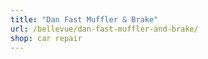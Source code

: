 ```yaml
---
title: "Dan Fast Muffler & Brake"
url: /bellevue/dan-fast-muffler-and-brake/
shop: car repair
---
```

